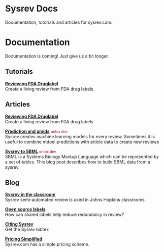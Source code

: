 # Sysrev Docs
Documentation, tutorials and articles for sysrev.com.

# Documentation
Documentation is coming! Just give us a bit longer.

## Tutorials
**[Reviewing FDA Druglabel](articles/reviewing-fda-druglabel.html)**  
Create a living review from FDA drug labels.

## Articles
**[Reviewing FDA Druglabel](articles/reviewing-fda-druglabel.html)**  
Create a living review from FDA drug labels.

**[Prediction and pmids](https://ontox.dev/posts/project-predictions-and-pmids/)**  <small style="color:#a1013d">ontox.dev</small> <br>
Sysrev creates machine learning models for every review. Sometimes it is useful to combine mdoel predictions with article data to create new reviews

**[Sysrev to SBML](https://ontox.dev/posts/project-predictions-and-pmids/)**  <small style="color:#a1013d">ontox.dev</small> <br>
SBML is a Systems Biology Markup Language which can be represented by a set of tables. This blog post describes how to build SBML data from a sysrev.

## Blog

**[Sysrev in the classroom](_posts/blog/sysrev-in-the-classroom.html)**  
Sysrev semi-automated review is used in Johns Hopkins classrooms. 

**[Open source labels](_posts/blog/open-source-labels.html)**  
How can shared labels help reduce redundancy in review?

**[Citing Sysrev](_posts/blog/cite-sysrev.html)**  
Get the Sysrev bibtex

**[Pricing Simplified](_posts/blog/pricing-simplified.html)**  
Sysrev.com has a simple pricing scheme.



